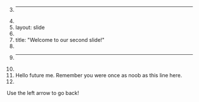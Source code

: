3.	---
4.	
5.	layout: slide
6.	
7.	title: "Welcome to our second slide!"
8.	
9.	---
10.	
11.	Hello future me. Remember you were once as noob as this line here.
12.	
Use the left arrow to go back!

